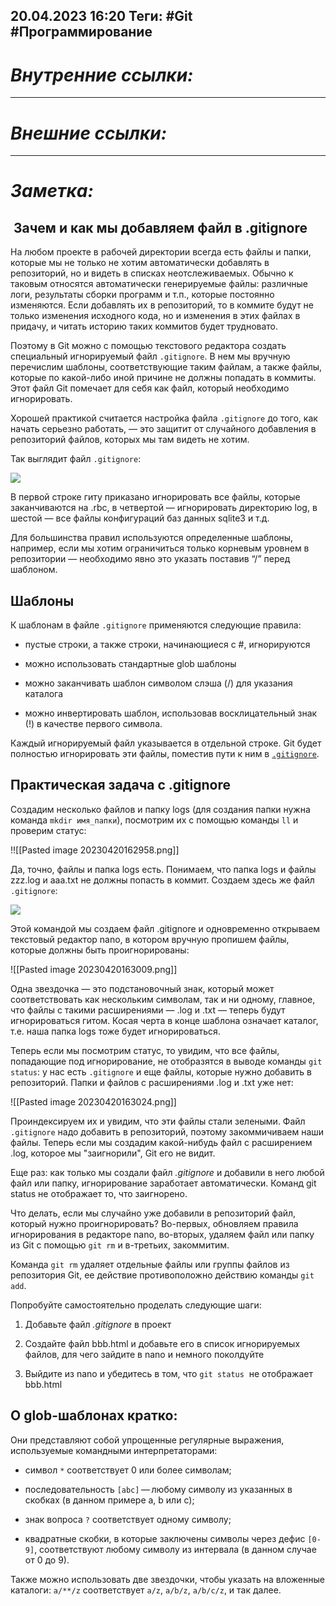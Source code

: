 20.04.2023    16:20
Теги: #Git #Программирование 
---
# ***Внутренние ссылки:***

---
# ***Внешние ссылки:***

---
# ***Заметка:***

##  Зачем и как мы добавляем файл в .gitignore

На любом проекте в рабочей директории всегда есть файлы и папки, которые мы не только не хотим автоматически добавлять в репозиторий, но и видеть в списках неотслеживаемых. Обычно к таковым относятся автоматически генерируемые файлы: различные логи, результаты сборки программ и т.п., которые постоянно изменяются. Если добавлять их в репозиторий, то в коммите будут не только изменения исходного кода, но и изменения в этих файлах в придачу, и читать историю таких коммитов будет трудновато.

Поэтому в Git можно с помощью текстового редактора создать специальный игнорируемый файл `.gitignore`. В нем мы вручную перечислим шаблоны, соответствующие таким файлам, а также файлы, которые по какой-либо иной причине не должны попадать в коммиты. Этот файл Git помечает для себя как файл, который необходимо игнорировать.

Хорошей практикой считается настройка файла `.gitignore` до того, как начать серьезно работать, — это защитит от случайного добавления в репозиторий файлов, которых мы там видеть не хотим.

Так выглядит файл `.gitignore`:

![](https://ucarecdn.com/97e6ca55-b128-4fa0-8298-b47aa740fab6/)

В первой строке гиту приказано игнорировать все файлы, которые заканчиваются на .rbc, в четвертой — игнорировать директорию log, в шестой — все файлы конфигураций баз данных sqlite3 и т.д.

Для большинства правил используются определенные шаблоны, например, если мы хотим ограничиться только корневым уровнем в репозитории — необходимо явно это указать поставив “/” перед шаблоном.

## Шаблоны

К шаблонам в файле `.gitignore` применяются следующие правила:

- пустые строки, а также строки, начинающиеся с #, игнорируются

- можно использовать стандартные glob шаблоны

- можно заканчивать шаблон символом слэша (/) для указания каталога

- можно инвертировать шаблон, использовав восклицательный знак (!) в качестве первого символа.

Каждый игнорируемый файл указывается в отдельной строке. Git будет полностью игнорировать эти файлы, поместив пути к ним в [`.gitignore`](https://www.atlassian.com/git/tutorials/gitignore).

## Практическая задача с .gitignore

Создадим несколько файлов и папку logs (для создания папки нужна команда `mkdir имя_папки`), посмотрим их с помощью команды `ll` и проверим статус:

!![[Pasted image 20230420162958.png]]

Да, точно, файлы и папка logs есть. Понимаем, что папка logs и файлы zzz.log и aaa.txt не должны попасть в коммит. Создаем здесь же файл `.gitignore`:

![](https://ucarecdn.com/88fb4969-ccb4-47fe-8d89-82ba68424f7a/)

Этой командой мы создаем файл .gitignore и одновременно открываем текстовый редактор nano, в котором вручную пропишем файлы, которые должны быть проигнорированы:

![[Pasted image 20230420163009.png]]

Одна звездочка — это подстановочный знак, который может соответствовать как нескольким символам, так и ни одному, главное, что файлы с такими расширениями — .log и .txt — теперь будут игнорироваться гитом. Косая черта в конце шаблона означает каталог, т.е. наша папка logs тоже будет игнорироваться.

Теперь если мы посмотрим статус, то увидим, что все файлы, попадающие под игнорирование, не отобразятся в выводе команды `git status`: у нас есть `.gitignore` и еще файлы, которые нужно добавить в репозиторий. Папки и файлов с расширениями .log и .txt уже нет:

![[Pasted image 20230420163024.png]]

Проиндексируем их и увидим, что эти файлы стали зелеными. Файл `.gitignore` надо добавить в репозиторий, поэтому закоммичиваем наши файлы. Теперь если мы создадим какой-нибудь файл с расширением .log, которое мы "заигнорили", Git его не видит.

Еще раз: как только мы создали файл _.gitignore_ и добавили в него любой файл или папку, игнорирование заработает автоматически. Команд git status не отображает то, что заигнорено. 

Что делать, если мы случайно уже добавили в репозиторий файл, который нужно проигнорировать? Во-первых, обновляем правила игнорирования в редакторе nano, во-вторых, удаляем файл или папку из Git с помощью `git rm` и в-третьих, закоммитим.

Команда `git rm` удаляет отдельные файлы или группы файлов из репозитория Git, ее действие противоположно действию команды `git add`.

Попробуйте самостоятельно проделать следующие шаги:

1) Добавьте файл _.gitignore_ в проект

2) Создайте файл bbb.html и добавьте его в список игнорируемых файлов, для чего зайдите в nano и немного поколдуйте

3) Выйдите из nano и убедитесь в том, что `git status`  не отображает bbb.html

## О glob-шаблонах кратко:

Они представляют собой упрощенные регулярные выражения, используемые командными интерпретаторами:

- символ `*` соответствует 0 или более символам;

- последовательность `[abc]` — любому символу из указанных в скобках (в данном примере a, b или c);

- знак вопроса `?` соответствует одному символу;

- квадратные скобки, в которые заключены символы через дефис `[0-9]`, соответствуют любому символу из интервала (в данном случае от 0 до 9).

Также можно использовать две звездочки, чтобы указать на вложенные каталоги: `a/**/z` соответствует `a/z`, `a/b/z`, `a/b/c/z`, и так далее.